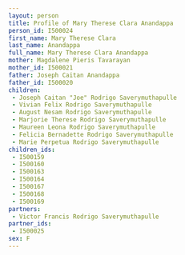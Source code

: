 ```yaml
---
layout: person
title: Profile of Mary Therese Clara Anandappa
person_id: I500024
first_name: Mary Therese Clara
last_name: Anandappa
full_name: Mary Therese Clara Anandappa
mother: Magdalene Pieris Tavarayan
mother_id: I500021
father: Joseph Caitan Anandappa
father_id: I500020
children:
 - Joseph Caitan "Joe" Rodrigo Saverymuthapulle
 - Vivian Felix Rodrigo Saverymuthapulle
 - August Nesam Rodrigo Saverymuthapulle
 - Marjorie Therese Rodrigo Saverymuthapulle
 - Maureen Leona Rodrigo Saverymuthapulle
 - Felicia Bernadette Rodrigo Saverymuthapulle
 - Marie Perpetua Rodrigo Saverymuthapulle
children_ids:
 - I500159
 - I500160
 - I500163
 - I500164
 - I500167
 - I500168
 - I500169
partners:
 - Victor Francis Rodrigo Saverymuthapulle
partner_ids:
 - I500025
sex: F
---
```


